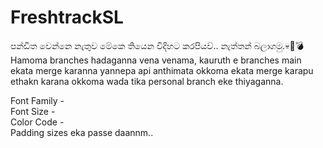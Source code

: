 # FreshtrackSL
පන්ඩිත වෙන්නෙ නැතුව මේකෙ තියෙන විදිහට කරපියව්.. නැත්තන් බලාගමු.💀🔪💣                                                            
Hamoma branches hadaganna vena venama, kauruth e branches main ekata merge karanna yannepa api anthimata okkoma ekata merge karapu ethakn karana okkoma wada tika personal branch eke thiyaganna.

Font Family -                                                                                                            
Font Size -                                                                                                              
Color Code -                                                                                                                     
Padding sizes eka passe daannm..
